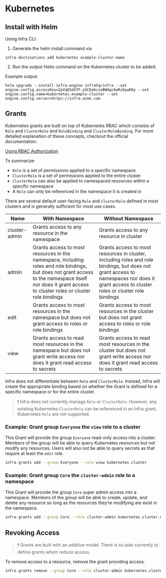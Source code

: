 # Kubernetes

## Install with Helm

Using Infra CLI:

1. Generate the helm install command via

```
infra destinations add kubernetes example-cluster-name
```

2. Run the output Helm command on the Kubernetes cluster to be added.

Example output:
```
helm upgrade --install infra-engine infrahq/infra --set engine.config.accessKey=2pVqDSdkTF.oSCEe6czoBWdgc6wRz0ywK8y --set engine.config.name=kubernetes.example-cluster --set engine.config.server=https://infra.acme.com
```

## Grants

Kubernetes grants are built on top of Kubernetes RBAC which consists of `Role` and `ClusterRole` and `RoleBinding` and `ClusterRoleBinding`. For more detailed explanation of these concepts, checkout the official documentation:

[Using RBAC Authorization](https://kubernetes.io/docs/reference/access-authn-authz/rbac/)

To summarize:

- `Role` is a set of permissions applied to a specific namespace
- `ClusterRole` is a set of permissions applied to the entire cluster
- `ClusterRole` can also be applied to namespaced resources within a specific namespace
- A `Role` can only be referenced in the namespace it is created in

There are several default user-facing `Role` and `ClusterRole` defined in most clusters and is generally sufficient for most use cases.

| Name | With Namespace | Without Namespace |
| --- | --- | --- |
| cluster-admin | Grants access to any resource in the namespace | Grants access to any resource in cluster |
| admin | Grants access to most resources in the namespace, including roles and role bindings, but does not grant access to the namespace itself nor does it grant access to  cluster roles or cluster role bindings | Grants access to most resources in cluster, including roles and role bindings, but does not grant access to namespaces nor does it grant access to cluster roles or cluster role bindings |
| edit | Grants access to most resources in the namespace but does not grant access to roles or role bindings | Grants access to most resources in the cluster but does not grant access to roles or role bindings |
| view | Grants access to read most resources in the namespace but does not grant write access nor does it grant read access to secrets | Grants access to read most resources in the cluster but does not grant write access nor does it grant read access to secrets |

Infra does not differentiate between `Role` and `ClusterRole`. Instead, Infra will create the appropriate binding based on whether the Grant is defined for a specific namespace or for the entire cluster.

> :exclamation: Infra does not currently manage `Role` or `ClusterRole`. However, any existing Kubernetes `ClusterRole` can be referenced in an Infra grant. Kubernetes `Role` are not supported.


### Example: Grant group `Everyone` the `view` role to a cluster

This Grant will provide the group `Everyone` read-only access into a cluster. Members of the group will be able to query Kubernetes resources but not modify any resources. Users will also not be able to query secrets as that require at least the `edit` role.

```bash
infra grants add --group Everyone --role view kubernetes.cluster
```

### Example: Grant group `Core` the `cluster-admin` role to a namespace

This Grant will provide the group `Core` super admin access into a namespace. Members of the group will be able to create, update, and delete any resource so long as the resources they’re modifying are exist in the namespace.

```bash
infra grants add --group Core --role cluster-admin kubernetes.cluster.namespace
```

## Revoking Access

> :exclamation: Grants are built with an additive model. There is no plan currently to define grants which reduce access.

To remove access to a resource, remove the grant providing access.

```bash
infra grants remove --group Core --role cluster-admin kubernetes.cluster.namespace
```
